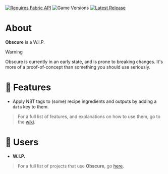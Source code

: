 [![Requires Fabric API](https://img.shields.io/badge/Requires-Fabric_API-b8b9c4?style=for-the-badge)](https://modrinth.com/mod/fabric-api)
![Game Versions](https://img.shields.io/badge/Game_Versions-1.20.1-b8b9c4?style=for-the-badge)
[![Latest Release](https://img.shields.io/github/v/tag/Sindercube/Obscure?style=for-the-badge&label=Latest%20Release&color=b8b9c4)](https://modrinth.com/mod/obscure/version/latest)

# About

**Obscure** is a W.I.P.

> [!WARNING]
> Obscure is currently in an early state, and is prone to breaking changes. It's more of a proof-of-concept than something you should use seriously.

# 📘 Features

- Apply NBT tags to (some) recipe ingredients and outputs by adding a `data` key to them.

> For a full list of features, and explanations on how to use them, go to the [wiki](obscure.sindercu.be/).

# 👥 Users

- **W.I.P.**

> For a full list of projects that use **Obscure**, go [here](https://github.com/topics/uses-minecraft-obscure).

<!-- # 📝 Credits -->
